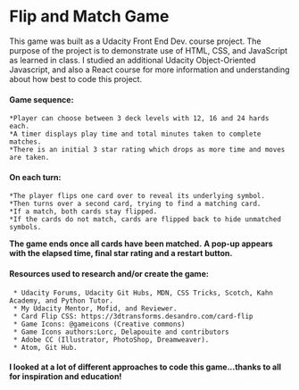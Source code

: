 # Flip and Match Game

This game was built as a Udacity Front End Dev. course project. The purpose of the project is to demonstrate use of HTML, CSS, and JavaScript as learned in class. I studied an additional Udacity Object-Oriented Javascript, and also a React course for more information and understanding about how best to code this project.
#### Game sequence:
	*Player can choose between 3 deck levels with 12, 16 and 24 hards each.
	*A timer displays play time and total minutes taken to complete matches.
	*There is an initial 3 star rating which drops as more time and moves are taken.
#### On each turn:
	*The player flips one card over to reveal its underlying symbol.
	*Then turns over a second card, trying to find a matching card.
	*If a match, both cards stay flipped.
	*If the cards do not match, cards are flipped back to hide unmatched symbols.
**The game ends once all cards have been matched.**
	**A pop-up appears with the elapsed time, final star rating and a restart button.**

#### Resources used to research and/or create the game:
	 * Udacity Forums, Udacity Git Hubs, MDN, CSS Tricks, Scotch, Kahn Academy, and Python Tutor.
	 * My Udacity Mentor, Mofid, and Reviewer.
	 * Card Flip CSS: https://3dtransforms.desandro.com/card-flip
	 * Game Icons: @gameicons (Creative commons) 
	 * Game Icons authors:Lorc, Delapouite and contributors
	 * Adobe CC (Illustrator, PhotoShop, Dreamweaver).
	 * Atom, Git Hub.
#### I looked at a lot of different approaches to code this game...thanks to all for inspiration and education!
